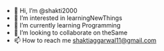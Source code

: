 - 👋 Hi, I’m @shakti2000
- 👀 I’m interested in learningNewThings
- 🌱 I’m currently learning Programming
- 💞️ I’m looking to collaborate on theSame
- 📫 How to reach me shaktiaggarwal11@gmail.com

<!---
shakti2000/shakti2000 is a ✨ special ✨ repository because its `README.md` (this file) appears on your GitHub profile.
You can click the Preview link to take a look at your changes.
--->

